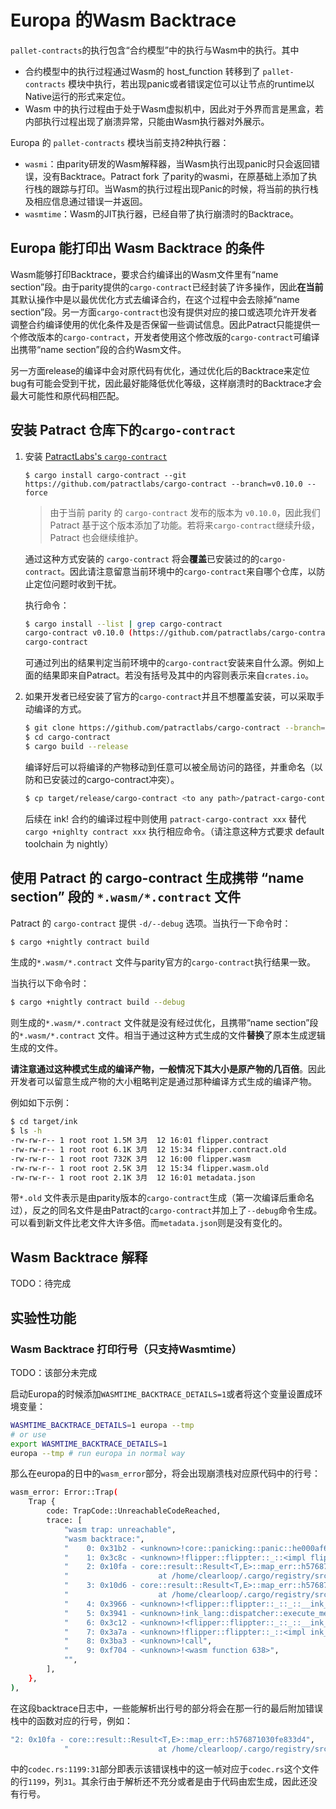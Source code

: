 # Europa 的Wasm Backtrace

`pallet-contracts`的执行包含“合约模型”中的执行与Wasm中的执行。其中

* 合约模型中的执行过程通过Wasm的 host_function 转移到了 `pallet-contracts` 模块中执行，若出现panic或者错误定位可以让节点的runtime以Native运行的形式来定位。
* Wasm 中的执行过程由于处于Wasm虚拟机中，因此对于外界而言是黑盒，若内部执行过程出现了崩溃异常，只能由Wasm执行器对外展示。

Europa 的 `pallet-contracts` 模块当前支持2种执行器：

* `wasmi`：由parity研发的Wasm解释器，当Wasm执行出现panic时只会返回错误，没有Backtrace。Patract fork 了parity的wasmi，在原基础上添加了执行栈的跟踪与打印。当Wasm的执行过程出现Panic的时候，将当前的执行栈及相应信息通过错误一并返回。
* `wasmtime`：Wasm的JIT执行器，已经自带了执行崩溃时的Backtrace。

## Europa 能打印出 Wasm Backtrace 的条件

Wasm能够打印Backtrace，要求合约编译出的Wasm文件里有“name section”段。由于parity提供的`cargo-contract`已经封装了许多操作，因此**在当前**其默认操作中是以最优优化方式去编译合约，在这个过程中会去除掉“name section”段。另一方面`cargo-contract`也没有提供对应的接口或选项允许开发者调整合约编译使用的优化条件及是否保留一些调试信息。因此Patract只能提供一个修改版本的`cargo-contract`，开发者使用这个修改版的`cargo-contract`可编译出携带“name section”段的合约Wasm文件。

另一方面release的编译中会对原代码有优化，通过优化后的Backtrace来定位bug有可能会受到干扰，因此最好能降低优化等级，这样崩溃时的Backtrace才会最大可能性和原代码相匹配。

## 安装 Patract 仓库下的`cargo-contract`

1. 安装 [PatractLabs's `cargo-contract`](https://github.com/patractlabs/cargo-contract)

    ```
    $ cargo install cargo-contract --git https://github.com/patractlabs/cargo-contract --branch=v0.10.0 --force
    ```

    > 由于当前 parity 的 `cargo-contract` 发布的版本为 `v0.10.0`，因此我们Patract 基于这个版本添加了功能。若将来`cargo-contract`继续升级，Patract 也会继续维护。

    通过这种方式安装的 `cargo-contract` 将会**覆盖**已安装过的的`cargo-contract`。因此请注意留意当前环境中的`cargo-contract`来自哪个仓库，以防止定位问题时收到干扰。

    执行命令：
    ```bash
    $ cargo install --list | grep cargo-contract
    cargo-contract v0.10.0 (https://github.com/patractlabs/cargo-contract?branch=v0.10.0#106081f1):
    cargo-contract
    ```
    可通过列出的结果判定当前环境中的`cargo-contract`安装来自什么源。例如上面的结果即来自Patract。若没有括号及其中的内容则表示来自`crates.io`。

2. 如果开发者已经安装了官方的`cargo-contract`并且不想覆盖安装，可以采取手动编译的方式。

    ```bash
    $ git clone https://github.com/patractlabs/cargo-contract --branch=v0.10.0
    $ cd cargo-contract
    $ cargo build --release
    ```

    编译好后可以将编译的产物移动到任意可以被全局访问的路径，并重命名（以防和已安装过的cargo-contract冲突）。

    ```bash
    $ cp target/release/cargo-contract <to any path>/patract-cargo-contract
    ```

    后续在 ink! 合约的编译过程中则使用 `patract-cargo-contract xxx` 替代 `cargo +nighlty contract xxx` 执行相应命令。（请注意这种方式要求 default toolchain 为 nightly）

## 使用 Patract 的 cargo-contract 生成携带 “name section” 段的 `*.wasm/*.contract` 文件

Patract 的 `cargo-contract` 提供 `-d/--debug` 选项。当执行一下命令时：

```bash
$ cargo +nightly contract build
```

生成的`*.wasm/*.contract` 文件与parity官方的`cargo-contract`执行结果一致。

当执行以下命令时：

```bash
$ cargo +nightly contract build --debug
```

则生成的`*.wasm/*.contract` 文件就是没有经过优化，且携带“name section”段的`*.wasm/*.contract` 文件。相当于通过这种方式生成的文件**替换**了原本生成逻辑生成的文件。

**请注意通过这种模式生成的编译产物，一般情况下其大小是原产物的几百倍**。因此开发者可以留意生成产物的大小粗略判定是通过那种编译方式生成的编译产物。

例如如下示例：

```bash
$ cd target/ink
$ ls -h
-rw-rw-r-- 1 root root 1.5M 3月  12 16:01 flipper.contract
-rw-rw-r-- 1 root root 6.1K 3月  12 15:34 flipper.contract.old
-rw-rw-r-- 1 root root 732K 3月  12 16:00 flipper.wasm
-rw-rw-r-- 1 root root 2.5K 3月  12 15:34 flipper.wasm.old
-rw-rw-r-- 1 root root 2.1K 3月  12 16:01 metadata.json
```

带`*.old` 文件表示是由parity版本的`cargo-contract`生成（第一次编译后重命名过），反之的同名文件是由Patract的`cargo-contract`并加上了`--debug`命令生成。可以看到新文件比老文件大许多倍。而`metadata.json`则是没有变化的。

## Wasm Backtrace 解释

TODO：待完成

## 实验性功能
### Wasm Backtrace 打印行号（只支持Wasmtime）

TODO：该部分未完成

启动Europa的时候添加`WASMTIME_BACKTRACE_DETAILS=1`或者将这个变量设置成环境变量：

```bash
WASMTIME_BACKTRACE_DETAILS=1 europa --tmp
# or use
export WASMTIME_BACKTRACE_DETAILS=1
europa --tmp # run europa in normal way
```

那么在europa的日中的`wasm_error`部分，将会出现崩溃栈对应原代码中的行号：

```bash
wasm_error: Error::Trap(
    Trap {
        code: TrapCode::UnreachableCodeReached,
        trace: [
            "wasm trap: unreachable",
            "wasm backtrace:",
            "    0: 0x31b2 - <unknown>!core::panicking::panic::he000af669cfcac01",
            "    1: 0x3c8c - <unknown>!flipper::flippter::_::<impl flipper::flippter::Flippter>::flip::h12b84979a77ae484",
            "    2: 0x10fa - core::result::Result<T,E>::map_err::h576871030fe833d4",
            "                    at /home/clearloop/.cargo/registry/src/github.com-1ecc6299db9ec823/parity-scale-codec-2.0.1/src/codec.rs:1199:31",
            "    3: 0x10d6 - core::result::Result<T,E>::map_err::h576871030fe833d4",
            "                    at /home/clearloop/.cargo/registry/src/github.com-1ecc6299db9ec823/parity-scale-codec-2.0.1/src/codec.rs:1198",
            "    4: 0x3966 - <unknown>!<flipper::flippter::_::_::__ink_MessageDispatchEnum as ink_lang::dispatcher::Execute>::execute::{{closure}}::hf35b139aaf5fba3b",
            "    5: 0x3941 - <unknown>!ink_lang::dispatcher::execute_message_mut::hf62eb790d230d371",
            "    6: 0x3c12 - <unknown>!<flipper::flippter::_::_::__ink_MessageDispatchEnum as ink_lang::dispatcher::Execute>::execute::heae3e5bbfc02afa0",
            "    7: 0x3a7a - <unknown>!flipper::flippter::_::<impl ink_lang::contract::DispatchUsingMode for flipper::flippter::Flippter>::dispatch_using_mode::h8e0c4495e09cd910",
            "    8: 0x3ba3 - <unknown>!call",
            "    9: 0xf704 - <unknown>!<wasm function 638>",
            "",
        ],
    },
),
```

在这段backtrace日志中，一些能解析出行号的部分将会在那一行的最后附加错误栈中的函数对应的行号，例如：

```bash
"2: 0x10fa - core::result::Result<T,E>::map_err::h576871030fe833d4",
            "                    at /home/clearloop/.cargo/registry/src/github.com-1ecc6299db9ec823/parity-scale-codec-2.0.1/src/codec.rs:1199:31"
```

中的`codec.rs:1199:31`部分即表示该错误栈中的这一帧对应于`codec.rs`这个文件的行`1199`，列`31`。其余行由于解析还不充分或者是由于代码由宏生成，因此还没有行号。